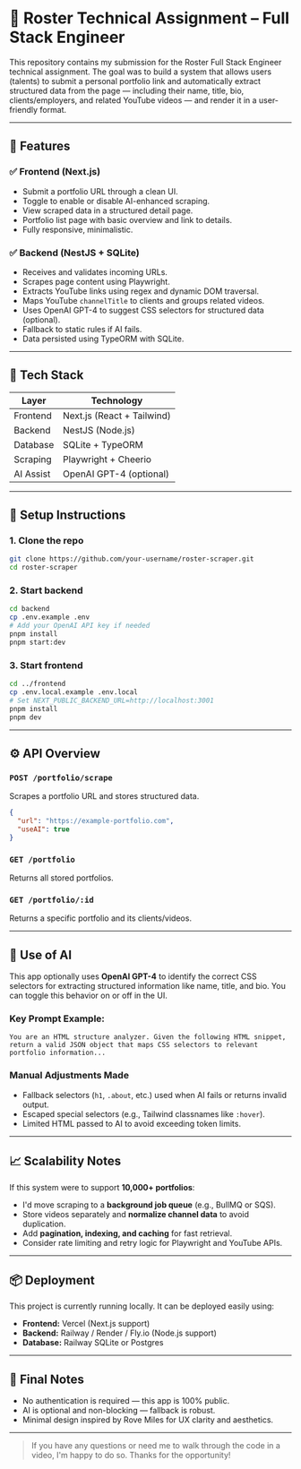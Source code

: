 # 🎯 Roster Technical Assignment – Full Stack Engineer

This repository contains my submission for the Roster Full Stack Engineer technical assignment. The goal was to build a system that allows users (talents) to submit a personal portfolio link and automatically extract structured data from the page — including their name, title, bio, clients/employers, and related YouTube videos — and render it in a user-friendly format.

---

## 🧩 Features

### ✅ Frontend (Next.js)
- Submit a portfolio URL through a clean UI.
- Toggle to enable or disable AI-enhanced scraping.
- View scraped data in a structured detail page.
- Portfolio list page with basic overview and link to details.
- Fully responsive, minimalistic.

### ✅ Backend (NestJS + SQLite)
- Receives and validates incoming URLs.
- Scrapes page content using Playwright.
- Extracts YouTube links using regex and dynamic DOM traversal.
- Maps YouTube `channelTitle` to clients and groups related videos.
- Uses OpenAI GPT-4 to suggest CSS selectors for structured data (optional).
- Fallback to static rules if AI fails.
- Data persisted using TypeORM with SQLite.

---

## 📐 Tech Stack

| Layer     | Technology          |
|-----------|---------------------|
| Frontend  | Next.js (React + Tailwind) |
| Backend   | NestJS (Node.js)    |
| Database  | SQLite + TypeORM    |
| Scraping  | Playwright + Cheerio |
| AI Assist | OpenAI GPT-4 (optional) |

---

## 🚀 Setup Instructions

### 1. Clone the repo

```bash
git clone https://github.com/your-username/roster-scraper.git
cd roster-scraper
```

### 2. Start backend

```bash
cd backend
cp .env.example .env
# Add your OpenAI API key if needed
pnpm install
pnpm start:dev
```

### 3. Start frontend

```bash
cd ../frontend
cp .env.local.example .env.local
# Set NEXT_PUBLIC_BACKEND_URL=http://localhost:3001
pnpm install
pnpm dev
```

---

## ⚙️ API Overview

### `POST /portfolio/scrape`
Scrapes a portfolio URL and stores structured data.

```json
{
  "url": "https://example-portfolio.com",
  "useAI": true
}
```

### `GET /portfolio`
Returns all stored portfolios.

### `GET /portfolio/:id`
Returns a specific portfolio and its clients/videos.

---

## 🤖 Use of AI

This app optionally uses **OpenAI GPT-4** to identify the correct CSS selectors for extracting structured information like name, title, and bio. You can toggle this behavior on or off in the UI.

### Key Prompt Example:

```text
You are an HTML structure analyzer. Given the following HTML snippet, return a valid JSON object that maps CSS selectors to relevant portfolio information...
```

### Manual Adjustments Made
- Fallback selectors (`h1`, `.about`, etc.) used when AI fails or returns invalid output.
- Escaped special selectors (e.g., Tailwind classnames like `:hover`).
- Limited HTML passed to AI to avoid exceeding token limits.

---

## 📈 Scalability Notes

If this system were to support **10,000+ portfolios**:

- I'd move scraping to a **background job queue** (e.g., BullMQ or SQS).
- Store videos separately and **normalize channel data** to avoid duplication.
- Add **pagination, indexing, and caching** for fast retrieval.
- Consider rate limiting and retry logic for Playwright and YouTube APIs.

---

## 📦 Deployment

This project is currently running locally. It can be deployed easily using:
- **Frontend:** Vercel (Next.js support)
- **Backend:** Railway / Render / Fly.io (Node.js support)
- **Database:** Railway SQLite or Postgres

---

## 📝 Final Notes

- No authentication is required — this app is 100% public.
- AI is optional and non-blocking — fallback is robust.
- Minimal design inspired by Rove Miles for UX clarity and aesthetics.

---

> If you have any questions or need me to walk through the code in a video, I'm happy to do so. Thanks for the opportunity!
